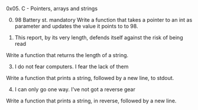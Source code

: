 0x05. C - Pointers, arrays and strings

0. 98 Battery st.
mandatory
Write a function that takes a pointer to an int as parameter and updates the value it points to to 98.

2. This report, by its very length, defends itself against the risk of being read

Write a function that returns the length of a string.

3. I do not fear computers. I fear the lack of them

Write a function that prints a string, followed by a new line, to stdout.

4. I can only go one way. I've not got a reverse gear

Write a function that prints a string, in reverse, followed by a new line.

